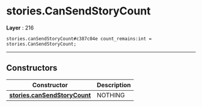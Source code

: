 # stories.CanSendStoryCount

**Layer** : 216

```tl
stories.canSendStoryCount#c387c04e count_remains:int = stories.CanSendStoryCount;
```

---

## Constructors

| Constructor | Description |
| :---: | :--- |
| [**stories.canSendStoryCount**](constructor/stories.canSendStoryCount) | NOTHING |